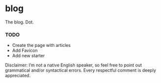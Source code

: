 # blog
The blog. Dot.

### TODO
- Create the page with articles
- Add Favicon
- Add new starter


Disclaimer: I’m not a native English speaker, so feel free to point out grammatical and/or syntactical errors. Every respectful comment is deeply appreciated.
